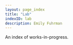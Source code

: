 ```yaml
---
layout: page_index
title: "Lab"
indexID: lab
description: Emily Fuhrman
---
```


An index of works-in-progress.
